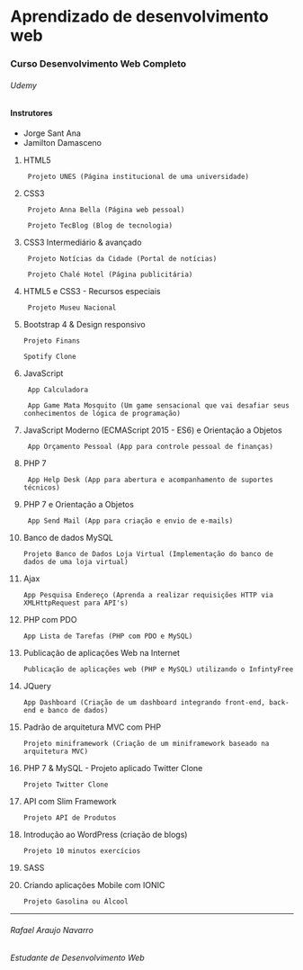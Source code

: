 # Aprendizado de desenvolvimento web



### Curso Desenvolvimento Web Completo
###### Udemy
#### Instrutores 
  * Jorge Sant Ana
  * Jamilton Damasceno


1) HTML5

        Projeto UNES (Página institucional de uma universidade)

2) CSS3

        Projeto Anna Bella (Página web pessoal)

        Projeto TecBlog (Blog de tecnologia)

3) CSS3 Intermediário & avançado

        Projeto Notícias da Cidade (Portal de notícias)

        Projeto Chalé Hotel (Página publicitária)

4) HTML5 e CSS3 - Recursos especiais

        Projeto Museu Nacional

5) Bootstrap 4 & Design responsivo

       Projeto Finans

       Spotify Clone
6) JavaScript

        App Calculadora

        App Game Mata Mosquito (Um game sensacional que vai desafiar seus conhecimentos de lógica de programação)
7) JavaScript Moderno (ECMAScript 2015 - ES6) e Orientação a Objetos

        App Orçamento Pessoal (App para controle pessoal de finanças)
8) PHP 7

        App Help Desk (App para abertura e acompanhamento de suportes técnicos)

9) PHP 7 e Orientação a Objetos

        App Send Mail (App para criação e envio de e-mails)

10) Banco de dados MySQL

        Projeto Banco de Dados Loja Virtual (Implementação do banco de dados de uma loja virtual)

11) Ajax

        App Pesquisa Endereço (Aprenda a realizar requisições HTTP via XMLHttpRequest para API's)

12) PHP com PDO

        App Lista de Tarefas (PHP com PDO e MySQL)

13) Publicação de aplicações Web na Internet

        Publicação de aplicações web (PHP e MySQL) utilizando o InfintyFree

14) JQuery

        App Dashboard (Criação de um dashboard integrando front-end, back-end e banco de dados)

15) Padrão de arquitetura MVC com PHP

        Projeto miniframework (Criação de um miniframework baseado na arquitetura MVC)

16) PHP 7 & MySQL - Projeto aplicado Twitter Clone

        Projeto Twitter Clone



17) API com Slim Framework

        Projeto API de Produtos

18) Introdução ao WordPress (criação de blogs)

        Projeto 10 minutos exercícios
        

19) SASS



20) Criando aplicações Mobile com IONIC

        Projeto Gasolina ou Álcool
        
______





###### Rafael Araujo Navarro
###### Estudante de Desenvolvimento Web
